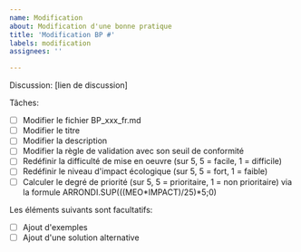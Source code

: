 ```yaml
---
name: Modification
about: Modification d'une bonne pratique
title: 'Modification BP #'
labels: modification
assignees: ''

---
```


Discussion: [lien de discussion]

Tâches:

- [ ] Modifier le fichier BP_xxx_fr.md 
- [ ] Modifier le titre
- [ ] Modifier la description
- [ ] Modifier la règle de validation avec son seuil de conformité
- [ ] Redéfinir la difficulté de mise en oeuvre (sur 5, 5 = facile, 1 = difficile)
- [ ] Redéfinir le niveau d'impact écologique (sur 5, 5 = fort, 1 = faible)
- [ ] Calculer le degré de priorité (sur 5, 5 = prioritaire, 1 = non prioritaire) via la formule ARRONDI.SUP(((MEO*IMPACT)/25)*5;0)

Les éléments suivants sont facultatifs:

- [ ] Ajout d'exemples
- [ ] Ajout d'une solution alternative
